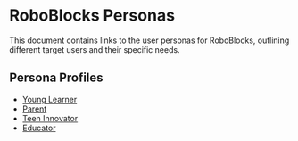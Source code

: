 # RoboBlocks Personas  

This document contains links to the user personas for RoboBlocks, outlining different target users and their specific needs.

## Persona Profiles

- [Young Learner](https://docs.google.com/presentation/d/1EcTDXVw5l6YdB5CRy3OZsCUh21z0Yoxl_VHIQ_Ug-5U/edit?usp=sharing)
- [Parent](https://docs.google.com/presentation/d/1iPOd_Jz--qMZu9PzXSZSk_pVD5rIDBm7dKk2zoF-Gzk/edit#slide=id.g2dcb852fe19_0_10)
- [Teen Innovator](https://docs.google.com/presentation/d/1MFYeWDFoqpfY-x6w9GmLcGbiqrHEdxMJNdGARVpfiww/edit?usp=sharing)
- [Educator](https://docs.google.com/presentation/d/1Igl1PThy1Mk_3DOrBzX5p3op7iToEzFtIDkSsXY-B9c/edit?usp=sharing)
